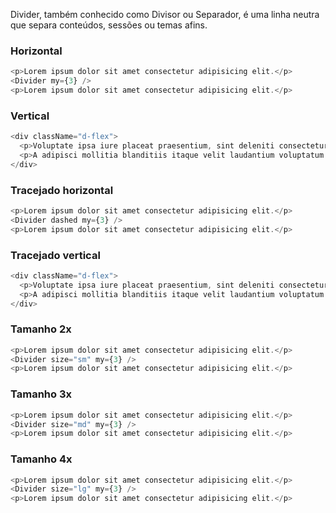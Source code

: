 Divider, também conhecido como Divisor ou Separador, é uma linha neutra que separa conteúdos, sessões ou temas afins.

### Horizontal
```js
<p>Lorem ipsum dolor sit amet consectetur adipisicing elit.</p>
<Divider my={3} />
<p>Lorem ipsum dolor sit amet consectetur adipisicing elit.</p>
```

### Vertical
```js
<div className="d-flex">
  <p>Voluptate ipsa iure placeat praesentium, sint deleniti consectetur quisquam neque veniam possimus, hic commodi?</p><Divider orientation="vertical" mx={3} />
  <p>A adipisci mollitia blanditiis itaque velit laudantium voluptatum molestiae quasi.</p>
</div>
```

### Tracejado horizontal
```js
<p>Lorem ipsum dolor sit amet consectetur adipisicing elit.</p>
<Divider dashed my={3} />
<p>Lorem ipsum dolor sit amet consectetur adipisicing elit.</p>
```

### Tracejado vertical
```js
<div className="d-flex">
  <p>Voluptate ipsa iure placeat praesentium, sint deleniti consectetur quisquam neque veniam possimus, hic commodi?</p><Divider dashed orientation="vertical" mx={3} />
  <p>A adipisci mollitia blanditiis itaque velit laudantium voluptatum molestiae quasi.</p>
</div>
```

### Tamanho 2x
```js
<p>Lorem ipsum dolor sit amet consectetur adipisicing elit.</p>
<Divider size="sm" my={3} />
<p>Lorem ipsum dolor sit amet consectetur adipisicing elit.</p>
```

### Tamanho 3x
```js
<p>Lorem ipsum dolor sit amet consectetur adipisicing elit.</p>
<Divider size="md" my={3} />
<p>Lorem ipsum dolor sit amet consectetur adipisicing elit.</p>
```

### Tamanho 4x
```js
<p>Lorem ipsum dolor sit amet consectetur adipisicing elit.</p>
<Divider size="lg" my={3} />
<p>Lorem ipsum dolor sit amet consectetur adipisicing elit.</p>
```